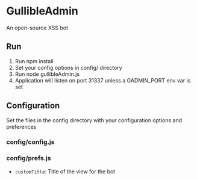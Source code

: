 # GullibleAdmin

An open-source XSS bot

## Run

1. Run npm install
2. Set your config options in config/ directory
3. Run node gullibleAdmin.js
4. Application will listen on port 31337 unless a GADMIN_PORT env var is set

## Configuration

Set the files in the config directory with your configuration options and preferences

### config/config.js

### config/prefs.js

 - `customTitle`: Title of the view for the bot